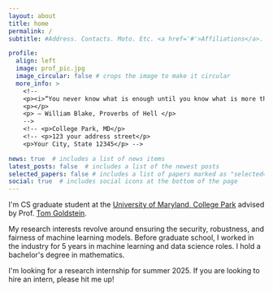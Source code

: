 ```yaml
---
layout: about
title: home
permalink: /
subtitle: #Address. Contacts. Moto. Etc. <a href='#'>Affiliations</a>. 

profile:
  align: left
  image: prof_pic.jpg
  image_circular: false # crops the image to make it circular
  more_info: >
    <!--
    <p><i>“You never know what is enough until you know what is more than enough.”</i></p>
    <p></p>
    <p> ― William Blake, Proverbs of Hell </p>
    -->
    <!-- <p>College Park, MD</p>
    <!-- <p>123 your address street</p>
    <p>Your City, State 12345</p> -->

news: true  # includes a list of news items
latest_posts: false  # includes a list of the newest posts
selected_papers: false # includes a list of papers marked as "selected={true}"
social: true  # includes social icons at the bottom of the page
---
```


I'm CS graduate student at the <a href="https://www.cs.umd.edu/" target="_blank">University of Maryland, College Park</a> advised by Prof. <a href="https://www.cs.umd.edu/~tomg/" target="_blank">Tom Goldstein</a>. 

My research interests revolve around ensuring the security, robustness, and fairness of machine learning models. Before graduate school, I worked in the industry for 5 years in machine learning and data science roles. I hold a bachelor's degree in mathematics.

I'm looking for a research internship for summer 2025. If you are looking to hire an intern, please hit me up!

<!-- Write your biography here. Tell the world about yourself. Link to your favorite [subreddit](http://reddit.com). You can put a picture in, too. The code is already in, just name your picture `prof_pic.jpg` and put it in the `img/` folder.

Put your address / P.O. box / other info right below your picture. You can also disable any of these elements by editing `profile` property of the YAML header of your `_pages/about.md`. Edit `_bibliography/papers.bib` and Jekyll will render your [publications page](/al-folio/publications/) automatically.

Link to your social media connections, too. This theme is set up to use [Font Awesome icons](https://fontawesome.com/) and [Academicons](https://jpswalsh.github.io/academicons/), like the ones below. Add your Facebook, Twitter, LinkedIn, Google Scholar, or just disable all of them. -->